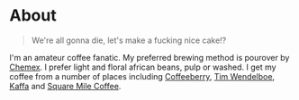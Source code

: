 # About

> We're all gonna die, let's make a fucking nice cake!?

I'm an amateur coffee fanatic. My preferred brewing method is pourover by [Chemex](http://www.chemexcoffeemaker.com). I prefer light and floral african beans, pulp or washed. I get my coffee from a number of places including [Coffeeberry](http://www.coffeeberry.no), [Tim Wendelboe](http://timwendelboe.no), [Kaffa](http://www.kaffa.no) and [Square Mile Coffee](http://shop.squaremilecoffee.com).